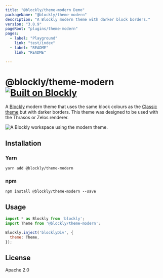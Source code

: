```yaml
---
title: "@blockly/theme-modern Demo"
packageName: "@blockly/theme-modern"
description: "A Blockly modern theme with darker block borders."
version: "3.0.9"
pageRoot: "plugins/theme-modern"
pages:
  - label: "Playground"
    link: "test/index"
  - label: "README"
    link: "README"

---
```

# @blockly/theme-modern [![Built on Blockly](https://tinyurl.com/built-on-blockly)](https://github.com/google/blockly)

A [Blockly](https://www.npmjs.com/package/blockly) modern theme that uses the
same block colours as the [Classic theme](https://github.com/google/blockly/blob/master/core/theme/classic.js)
but with darker borders. This theme was designed to be used with the Thrasos or
Zelos renderer.

![A Blockly workspace using the modern theme.](https://github.com/google/blockly-samples/raw/master/plugins/theme-modern/readme-media/ModernTheme.png)

## Installation

### Yarn
```
yarn add @blockly/theme-modern
```

### npm
```
npm install @blockly/theme-modern --save
```

## Usage

```js
import * as Blockly from 'blockly';
import Theme from '@blockly/theme-modern';

Blockly.inject('blocklyDiv', {
  theme: Theme,
});

```

## License
Apache 2.0
